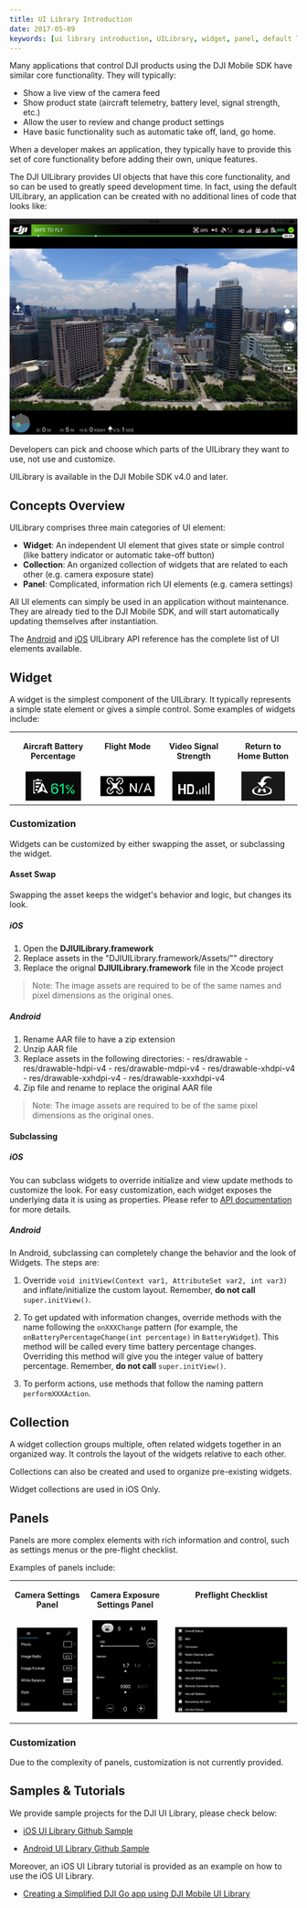 ```yaml
---
title: UI Library Introduction
date: 2017-05-09
keywords: [ui library introduction, UILibrary, widget, panel, default layout, asset swap, widget customization, panles customization]
---
```


Many applications that control DJI products using the DJI Mobile SDK have similar core functionality. They will typically:

* Show a live view of the camera feed
* Show product state (aircraft telemetry, battery level, signal strength, etc.)
* Allow the user to review and change product settings
* Have basic functionality such as automatic take off, land, go home.

When a developer makes an application, they typically have to provide this set of core functionality before adding their own, unique features.

The DJI UILibrary provides UI objects that have this core functionality, and so can be used to greatly speed development time. In fact, using the default UILibrary, an application can be created with no additional lines of code that looks like:

![DefaultScreen](../../images/product-introduction/defaultScreen.png)

Developers can pick and choose which parts of the UILibrary they want to use, not use and customize. 

UILibrary is available in the DJI Mobile SDK v4.0 and later. 

## Concepts Overview

UILibrary comprises three main categories of UI element:

* **Widget**: An independent UI element that gives state or simple control (like battery indicator or automatic take-off button)
* **Collection**: An organized collection of widgets that are related to each other (e.g. camera exposure state)
* **Panel**: Complicated, information rich UI elements (e.g. camera settings)

All UI elements can simply be used in an application without maintenance. They are already tied to the DJI Mobile SDK, and will start automatically updating themselves after instantiation.

The [Android](http://developer.dji.com/api-reference/android-uilib-api/index.html) and [iOS](http://developer.dji.com/api-reference/ios-uilib-api/index.html) UILibrary API reference has the complete list of UI elements available.

## Widget

A widget is the simplest component of the UILibrary. It typically represents a simple state element or gives a simple control. Some examples of widgets include:
<html>
<table class="table-pictures">
<tbody>
  <tr valign="top">
    <td><font style="font-weight:bold" align="center"><p>Aircraft Battery Percentage </p></td>
    <td><font style="font-weight:bold" align="center"><p>Flight Mode </p></td>
    <td><font style="font-weight:bold" align="center"><p>Video Signal Strength </p></td>
    <td><font style="font-weight:bold" align="center"><p>Return to Home Button </p></td>
  </tr>

  <tr>
    <td align="center"><img src="../../images/ui-library-introduction/battery.png"></td>
    <td align="center"><img src="../../images/ui-library-introduction/flyingMode.png"></td>
    <td align="center"><img src="../../images/ui-library-introduction/videoSignal.png"></td>
    <td align="center"><img src="../../images/ui-library-introduction/returnHome.png"></td>
  </tr>
</tbody>
</table>
</html>

### Customization

Widgets can be customized by either swapping the asset, or subclassing the widget.

#### Asset Swap

Swapping the asset keeps the widget's behavior and logic, but changes its look.

##### iOS

  1. Open the **DJIUILibrary.framework**
  2. Replace assets in the "DJIUILibrary.framework/Assets/"" directory
  3. Replace the orignal **DJIUILibrary.framework** file in the Xcode project

> Note: The image assets are required to be of the same names and pixel dimensions as the original ones.

##### Android

  1. Rename AAR file to have a zip extension
  2. Unzip AAR file
  3. Replace assets in the following directories:
    - res/drawable
    - res/drawable-hdpi-v4
    - res/drawable-mdpi-v4
    - res/drawable-xhdpi-v4
    - res/drawable-xxhdpi-v4
    - res/drawable-xxxhdpi-v4
  4. Zip file and rename to replace the original AAR file 

> Note: The image assets are required to be of the same pixel dimensions as the original ones.

#### Subclassing

##### iOS

  You can subclass widgets to override initialize and view update methods to customize the look. For easy customization, each widget exposes the underlying data it is using as properties. Please refer to [API documentation](http://developer.dji.com/api-reference/ios-uilib-api/Widgets/AutoExposureLockWidget.html) for more details.

##### Android
  
  In Android, subclassing can completely change the behavior and the look of Widgets. The steps are:

  1. Override `void initView(Context var1, AttributeSet var2, int var3)` and inflate/initialize the custom layout. Remember, **do not call** `super.initView()`.

  2. To get updated with information changes, override methods with the name following the `onXXXChange` pattern (for example, the `onBatteryPercentageChange(int percentage)` in `BatteryWidget`). This method will be called every time battery percentage changes. Overriding this method will give you the integer value of battery percentage. Remember, **do not call** `super.initView()`.              

  3. To perform actions, use methods that follow the naming pattern `performXXXAction`.

## Collection

A widget collection groups multiple, often related widgets together in an organized way. It controls the layout of the widgets relative to each other.

Collections can also be created and used to organize pre-existing widgets.

Widget collections are used in iOS Only.

## Panels

Panels are more complex elements with rich information and control, such as settings menus or the pre-flight checklist. 

Examples of panels include:

<html>

<table class="table-pictures">

  <tr valign="top">
    <td><font style="font-weight:bold" align="center"><p>Camera Settings Panel </p></td>
    <td><font style="font-weight:bold" align="center"><p>Camera Exposure Settings Panel </p></td>
    <td><font style="font-weight:bold" align="center"><p>Preflight Checklist </p></td>
  </tr>

  <tr>
    <td align="center"><img src="../../images/ui-library-introduction/cameraSettingsPanel.png" width=90%></td>
    <td align="center"><img src="../../images/ui-library-introduction/exposureSettingsPanel.png" width=90%></td>
    <td align="center"><img src="../../images/ui-library-introduction/preflightChecklistPanel.png" width=90%></td>
  </tr>

</table>
</html>

### Customization

Due to the complexity of panels, customization is not currently provided.

## Samples & Tutorials

We provide sample projects for the DJI UI Library, please check below:

- [iOS UI Library Github Sample](https://github.com/dji-sdk/Mobile-UILibrary-iOS)

- [Android UI Library Github Sample](https://github.com/dji-sdk/Mobile-UILibrary-Android)

Moreover, an iOS UI Library tutorial is provided as an example on how to use the iOS UI Library.

- [Creating a Simplified DJI Go app using DJI Mobile UI Library](TODO)
 
